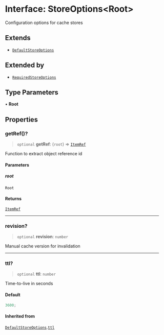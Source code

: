 # Interface: StoreOptions\<Root\>

Configuration options for cache stores

## Extends

- [`DefaultStoreOptions`](DefaultStoreOptions.md)

## Extended by

- [`RequiredStoreOptions`](RequiredStoreOptions.md)

## Type Parameters

• **Root**

## Properties

### getRef()?

> `optional` **getRef**: (`root`) => [`ItemRef`](../type-aliases/ItemRef.md)

Function to extract object reference id

#### Parameters

##### root

`Root`

#### Returns

[`ItemRef`](../type-aliases/ItemRef.md)

---

### revision?

> `optional` **revision**: `number`

Manual cache version for invalidation

---

### ttl?

> `optional` **ttl**: `number`

Time-to-live in seconds

#### Default

```ts
3600;
```

#### Inherited from

[`DefaultStoreOptions`](DefaultStoreOptions.md).[`ttl`](DefaultStoreOptions.md#ttl)
